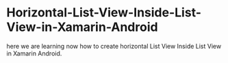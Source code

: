 # Horizontal-List-View-Inside-List-View-in-Xamarin-Android
here we are learning now how to create horizontal List View Inside List View in Xamarin Android.
